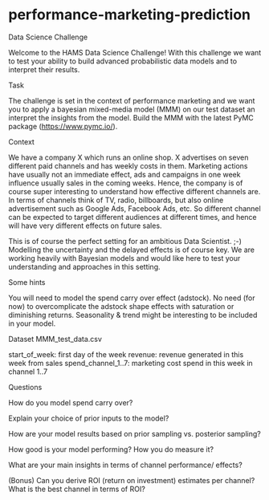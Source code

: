 # performance-marketing-prediction

Data Science Challenge

Welcome to the HAMS Data Science Challenge! With this challenge we want to test your ability to build advanced probabilistic data models and to interpret their results.

Task

The challenge is set in the context of performance marketing and we want you to apply a bayesian mixed-media model (MMM) on our test dataset an interpret the insights from the model. Build the MMM with the latest PyMC package (https://www.pymc.io/).

Context

We have a company X which runs an online shop. X advertises on seven different paid channels and has weekly costs in them. Marketing actions have usually not an immediate effect, ads and campaigns in one week influence usually sales in the coming weeks. Hence, the company is of course super interesting to understand how effective different channels are. In terms of channels think of TV, radio, billboards, but also online advertisement such as Google Ads, Facebook Ads, etc. So different channel can be expected to target different audiences at different times, and hence will have very different effects on future sales.

This is of course the perfect setting for an ambitious Data Scientist. ;-) Modelling the uncertainty and the delayed effects is of course key. We are working heavily with Bayesian models and would like here to test your understanding and approaches in this setting.

Some hints

You will need to model the spend carry over effect (adstock).
No need (for now) to overcomplicate the adstock shape effects with saturation or diminishing returns.
Seasonality & trend might be interesting to be included in your model.


Dataset MMM_test_data.csv


start_of_week: first day of the week
revenue: revenue generated in this week from sales
spend_channel_1..7: marketing cost spend in this week in channel 1..7


Questions


How do you model spend carry over?

Explain your choice of prior inputs to the model?

How are your model results based on prior sampling vs. posterior sampling?

How good is your model performing? How you do measure it?

What are your main insights in terms of channel performance/ effects?

(Bonus) Can you derive ROI (return on investment) estimates per channel? What is the best channel in terms of ROI?
